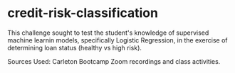 # credit-risk-classification

This challenge sought to test the student's knowledge of supervised machine learnin models, specifically Logistic Regression, in the exercise of determining loan status (healthy vs high risk).

Sources Used:
Carleton Bootcamp Zoom recordings and class activities.
